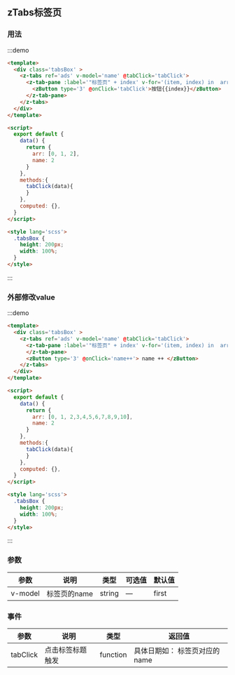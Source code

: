 ## zTabs标签页


### 用法


:::demo 
```html
<template>
  <div class='tabsBox' >
    <z-tabs ref='ads' v-model='name' @tabClick='tabClick'>
      <z-tab-pane :label='"标签页" + index' v-for='(item, index) in  arr'  :name='index' >
        <zButton type='3' @onClick='tabClick'>按钮{{index}}</zButton>
      </z-tab-pane>
    </z-tabs>
  </div>
</template>

<script>
  export default {
    data() {
      return {
        arr: [0, 1, 2],
        name: 2
      }
    },
    methods:{
      tabClick(data){
      }
    },
    computed: {},
  }
</script>

<style lang='scss'>
  .tabsBox {
    height: 200px;
    width: 100%;
  }
</style>

```
:::

### 外部修改value

:::demo 
```html
<template>
  <div class='tabsBox' >
    <z-tabs ref='ads' v-model='name' @tabClick='tabClick'>
      <z-tab-pane :label='"标签页" + index' v-for='(item, index) in  arr'  :name='index' >
      </z-tab-pane>
      <zButton type='3' @onClick='name++'> name ++ </zButton>
    </z-tabs>
  </div>
</template>

<script>
  export default {
    data() {
      return {
        arr: [0, 1, 2,3,4,5,6,7,8,9,10],
        name: 2
      }
    },
    methods:{
      tabClick(data){
      }
    },
    computed: {},
  }
</script>

<style lang='scss'>
  .tabsBox {
    height: 200px;
    width: 100%;
  }
</style>

```
:::

### 参数
| 参数      | 说明          | 类型      | 可选值                           | 默认值  |
|---------- |-------------- |---------- |--------------------------------  |-------- |
| v-model | 标签页的name | string | — | first |

### 事件
| 参数      | 说明          | 类型      | 返回值  |
|---------- |-------------- |----------  |-------- |
| tabClick | 点击标签标题触发 | function |  具体日期如： 标签页对应的name |
